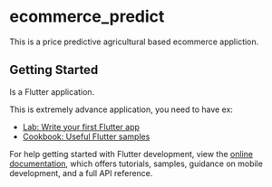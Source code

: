 # ecommerce_predict

This is a price predictive agricultural based ecommerce appliction.

## Getting Started
Is a  Flutter application.

This is extremely advance application, you need to have ex:

- [Lab: Write your first Flutter app](https://docs.flutter.dev/get-started/codelab)
- [Cookbook: Useful Flutter samples](https://docs.flutter.dev/cookbook)

For help getting started with Flutter development, view the
[online documentation](https://docs.flutter.dev/), which offers tutorials,
samples, guidance on mobile development, and a full API reference.

